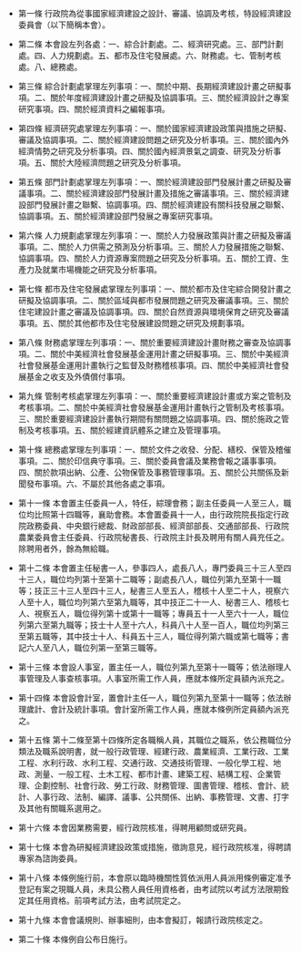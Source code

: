 * 第一條 行政院為從事國家經濟建設之設計、審議、協調及考核，特設經濟建設委員會（以下簡稱本會）。

* 第二條 本會設左列各處：一、綜合計劃處。二、經濟研究處。三、部門計劃處。四、人力規劃處。五、都市及住宅發展處。六、財務處。七、管制考核處。八、總務處。

* 第三條 綜合計劃處掌理左列事項：一、關於中期、長期經濟建設計畫之研擬事項。二、關於年度經濟建設計畫之研擬及協調事項。三、關於經濟設計之專案研究事項。四、關於經濟資料之編報事項。

* 第四條 經濟研究處掌理左列事項：一、關於國家經濟建設政策與措施之研擬、審議及協調事項。二、關於經濟建設問題之研究及分析事項。三、關於國內外經濟情勢之研究及分析事項。四、關於國內經濟景氣之調查、研究及分析事項。五、關於大陸經濟問題之研究及分析事項。

* 第五條 部門計劃處掌理左列事項：一、關於經濟建設部門發展計畫之研擬及審議事項。二、關於經濟建設部門發展計畫及措施之審議事項。三、關於經濟建設部門發展計畫之聯繫、協調事項。四、關於經濟建設有關科技發展之聯繫、協調事項。五、關於經濟建設部門發展之專案研究事項。

* 第六條 人力規劃處掌理左列事項：一、關於人力發展政策與計畫之研擬及審議事項。二、關於人力供需之預測及分析事項。三、關於人力發展措施之聯繫、協調事項。四、關於人力資源專案問題之研究及分析事項。五、關於工資、生產力及就業市場機能之研究及分析事項。

* 第七條 都市及住宅發展處掌理左列事項：一、關於都市及住宅綜合開發計畫之研擬及協調事項。二、關於區域與都市發展問題之研究及審議事項。三、關於住宅建設計畫之審議及協調事項。四、關於自然資源與環境保育之研究及審議事項。五、關於其他都市及住宅發展建設問題之研究及規劃事項。

* 第八條 財務處掌理左列事項：一、關於重要經濟建設計畫財務之審查及協調事項。二、關於中美經濟社會發展基金運用計畫之研擬事項。三、關於中美經濟社會發展基金運用計畫執行之監督及財務稽核事項。四、關於中美經濟社會發展基金之收支及外債償付事項。

* 第九條 管制考核處掌理左列事項：一、關於重要經濟建設計畫或方案之管制及考核事項。二、關於中美經濟社會發展基金運用計畫執行之管制及考核事項。三、關於重要經濟建設計畫執行期間有關問題之協調事項。四、關於施政之管制及考核事項。五、關於經建資訊體系之建立及管理事項。

* 第十條 總務處掌理左列事項：一、關於文件之收發、分配、繕校、保管及稽催事項。二、關於印信典守事項。三、關於委員會議及業務會報之議事事項。四、關於款項出納、公產、公物保管及事務管理事項。五、關於公共關係及新聞發布事項。六、不屬於其他各處之事項。

* 第十一條 本會置主任委員一人，特任，綜理會務；副主任委員一人至三人，職位均比照第十四職等，襄助會務。本會置委員十一人，由行政院院長指定行政院政務委員、中央銀行總裁、財政部部長、經濟部部長、交通部部長、行政院農業委員會主任委員、行政院秘書長、行政院主計長及聘用有關人員充任之。除聘用者外，餘為無給職。

* 第十二條 本會置主任秘書一人，參事四人，處長八人，專門委員三十三人至四十三人，職位均列第十至第十二職等；副處長八人，職位列第九至第十一職等；技正三十三人至四十三人，秘書三人至五人，稽核十人至二十人，視察六人至十人，職位均列第六至第九職等，其中技正二十一人、秘書三人、稽核七人、視察五人，職位得列第十或第十一職等；專員五十一人至六十一人，職位列第六至第九職等；技士十人至十六人，科員八十人至一百人，職位均列第三至第五職等，其中技士十人、科員五十三人，職位得列第六職或第七職等；書記六人至八人，職位列第一至第三職等。

* 第十三條 本會設人事室，置主任一人，職位列第九至第十一職等；依法辦理人事管理及人事查核事項。人事室所需工作人員，應就本條所定員額內派充之。

* 第十四條 本會設會計室，置會計主任一人，職位列第九至第十一職等；依法辦理歲計、會計及統計事項。會計室所需工作人員，應就本條例所定員額內派充之。

* 第十五條 第十二條至第十四條所定各職稱人員，其職位之職系，依公務職位分類法及職系說明書，就一般行政管理、經建行政、農業經濟、工業行政、工業工程、水利行政、水利工程、交通行政、交通技術管理、一般化學工程、地政、測量、一般工程、土木工程、都市計畫、建築工程、結構工程、企業管理、企劃控制、社會行政、勞工行政、財務管理、圖書管理、稽核、會計、統計、人事行政、法制、編譯、議事、公共關係、出納、事務管理、文書、打字及其他有關職系選用之。

* 第十六條 本會因業務需要，經行政院核准，得聘用顧問或研究員。

* 第十七條 本會為研擬經濟建設政策或措施，徵詢意見，經行政院核准，得聘請專家為諮詢委員。

* 第十八條 本條例施行前，本會原以臨時機關性質依派用人員派用條例審定准予登記有案之現職人員，未具公務人員任用資格者，由考試院以考試方法限期銓定其任用資格。前項考試方法，由考試院定之。

* 第十九條 本會會議規則、辦事細則，由本會擬訂，報請行政院核定之。

* 第二十條 本條例自公布日施行。

